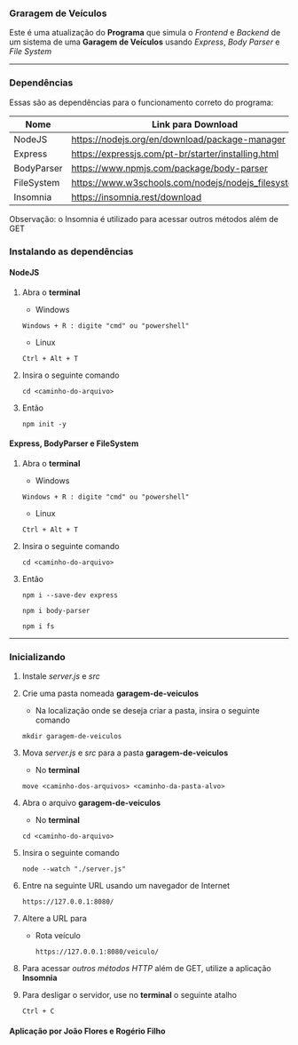 
### Graragem de Veículos
Este é uma atualização do **Programa** que simula o *Frontend* e *Backend* de um sistema de uma **Garagem de Veículos** usando *Express*, *Body Parser* e *File System*

---

### Dependências
Essas são as dependências para o funcionamento correto do programa:

| Nome       | Link para Download                                     |
|------------|--------------------------------------------------------|
| NodeJS     | https://nodejs.org/en/download/package-manager         |
| Express    | https://expressjs.com/pt-br/starter/installing.html    |
| BodyParser | https://www.npmjs.com/package/body-parser              |
| FileSystem | https://www.w3schools.com/nodejs/nodejs_filesystem.asp |
| Insomnia   | https://insomnia.rest/download                         |

Observação: o Insomnia é utilizado para acessar outros métodos além de GET

### Instalando as dependências

#### NodeJS
   1. Abra o **terminal**
   
      - Windows
      ```
      Windows + R : digite "cmd" ou "powershell"
      ```
   
      - Linux
      ```
      Ctrl + Alt + T
      ```
   
   2. Insira o seguinte comando

      ```
      cd <caminho-do-arquivo>
      ```

   3. Então
      ```
      npm init -y
      ```

#### Express, BodyParser e FileSystem

   1. Abra o **terminal**
   
      - Windows
      ```
      Windows + R : digite "cmd" ou "powershell"
      ```
   
      - Linux
      ```
      Ctrl + Alt + T
      ```
   
   2. Insira o seguinte comando

      ```
      cd <caminho-do-arquivo>
      ```

   3. Então
      ```
      npm i --save-dev express
      ```
      ```
      npm i body-parser
      ```
      ```
      npm i fs
      ```

---

### Inicializando
   1. Instale *server.js* e *src*

   2. Crie uma pasta nomeada **garagem-de-veiculos**
      - Na localização onde se deseja criar a pasta, insira o seguinte comando
      ```
      mkdir garagem-de-veiculos
      ```

   3. Mova *server.js* e *src* para a pasta **garagem-de-veiculos**
      - No **terminal**
      ```
      move <caminho-dos-arquivos> <caminho-da-pasta-alvo>
      ```

   4. Abra o arquivo **garagem-de-veiculos**
      - No **terminal**
      ```
      cd <caminho-do-arquivo>
      ```
   
   5. Insira o seguinte comando
      ```
      node --watch "./server.js"
      ```

   6. Entre na seguinte URL usando um navegador de Internet
      ```
      https://127.0.0.1:8080/
      ```

   7. Altere a URL para
      - Rota veículo
         ```
         https://127.0.0.1:8080/veiculo/
         ```

   8. Para acessar *outros métodos HTTP* além de GET, utilize a aplicação **Insomnia**

   9. Para desligar o servidor, use no **terminal** o seguinte atalho
      ```
      Ctrl + C
      ```

   #### Aplicação por João Flores e Rogério Filho
   

⠀

